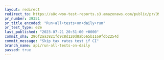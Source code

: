```yaml
---
layout: redirect
redirect_to: https://a8c-woo-test-reports.s3.amazonaws.com/public/pr/39351/e2e/index.html
pr_number: 39351
pr_title_encoded: "Run+all+tests+on+daily+run"
pr_test_type: e2e
last_published: "2023-07-21 20:51:00 +0000"
commit_sha: 296f2aa3821fd9c8d120d8ab565b1169fdb2254d
commit_message: "Skip tax rates test if CI"
branch_name: api/run-all-tests-on-daily
passed: true
---
```

